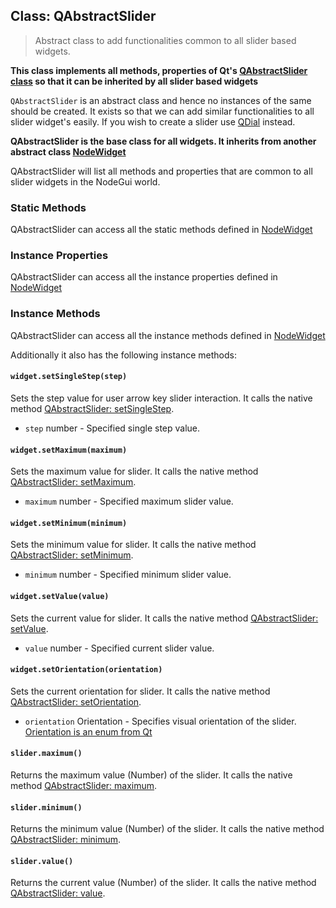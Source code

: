 ## Class: QAbstractSlider

> Abstract class to add functionalities common to all slider based widgets.

**This class implements all methods, properties of Qt's [QAbstractSlider class](https://doc.qt.io/qt-5/qabstractslider.html) so that it can be inherited by all slider based widgets**

`QAbstractSlider` is an abstract class and hence no instances of the same should be created. It exists so that we can add similar functionalities to all slider widget's easily. If you wish to create a slider use [QDial](api/QDial.md) instead.

**QAbstractSlider is the base class for all widgets. It inherits from another abstract class [NodeWidget](api/NodeWidget.md)**

QAbstractSlider will list all methods and properties that are common to all slider widgets in the NodeGui world.

### Static Methods

QAbstractSlider can access all the static methods defined in [NodeWidget](api/NodeWidget.md)

### Instance Properties

QAbstractSlider can access all the instance properties defined in [NodeWidget](api/NodeWidget.md)

### Instance Methods

QAbstractSlider can access all the instance methods defined in [NodeWidget](api/NodeWidget.md)

Additionally it also has the following instance methods:

#### `widget.setSingleStep(step)`

Sets the step value for user arrow key slider interaction. It calls the native method [QAbstractSlider: setSingleStep](https://doc.qt.io/qt-5/qabstractslider.html#singleStep-prop).

- `step` number - Specified single step value.

#### `widget.setMaximum(maximum)`

Sets the maximum value for slider. It calls the native method [QAbstractSlider: setMaximum](https://doc.qt.io/qt-5/qabstractslider.html#maximum-prop).

- `maximum` number - Specified maximum slider value.

#### `widget.setMinimum(minimum)`

Sets the minimum value for slider. It calls the native method [QAbstractSlider: setMinimum](https://doc.qt.io/qt-5/qabstractslider.html#minimum-prop).

- `minimum` number - Specified minimum slider value.

#### `widget.setValue(value)`

Sets the current value for slider. It calls the native method [QAbstractSlider: setValue](https://doc.qt.io/qt-5/qabstractslider.html#value-prop).

- `value` number - Specified current slider value.

#### `widget.setOrientation(orientation)`

Sets the current orientation for slider. It calls the native method [QAbstractSlider: setOrientation](https://doc.qt.io/qt-5/qabstractslider.html#orientation-prop).

- `orientation` Orientation - Specifies visual orientation of the slider. [Orientation is an enum from Qt](api/QtEnums.md)

#### `slider.maximum()`

Returns the maximum value (Number) of the slider. It calls the native method [QAbstractSlider: maximum](https://doc.qt.io/qt-5/qabstractslider.html#maximum-prop).

#### `slider.minimum()`

Returns the minimum value (Number) of the slider. It calls the native method [QAbstractSlider: minimum](https://doc.qt.io/qt-5/qabstractslider.html#minimum-prop).

#### `slider.value()`

Returns the current value (Number) of the slider. It calls the native method [QAbstractSlider: value](https://doc.qt.io/qt-5/qabstractslider.html#value-prop).
